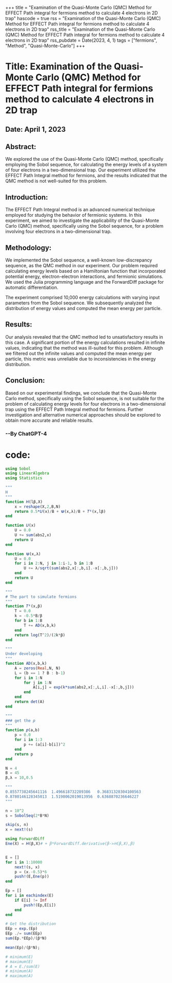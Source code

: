 +++
title = "Examination of the Quasi-Monte Carlo (QMC) Method for EFFECT Path integral for fermions method to calculate 4 electrons in 2D trap"
hascode = true
rss = "Examination of the Quasi-Monte Carlo (QMC) Method for EFFECT Path integral for fermions method to calculate 4 electrons in 2D trap"
rss_title = "Examination of the Quasi-Monte Carlo (QMC) Method for EFFECT Path integral for fermions method to calculate 4 electrons in 2D trap"
rss_pubdate = Date(2023, 4, 1)
tags = ["fermions", "Method", "Quasi-Monte-Carlo"]
+++

# Title: Examination of the Quasi-Monte Carlo (QMC) Method for EFFECT Path integral for fermions method to calculate 4 electrons in 2D trap

## Date: April 1, 2023

## Abstract: 
We explored the use of the Quasi-Monte Carlo (QMC) method, specifically employing the Sobol sequence, for calculating the energy levels of a system of four electrons in a two-dimensional trap. Our experiment utilized the EFFECT Path Integral method for fermions, and the results indicated that the QMC method is not well-suited for this problem.

## Introduction:

The EFFECT Path Integral method is an advanced numerical technique employed for studying the behavior of fermionic systems. In this experiment, we aimed to investigate the applicability of the Quasi-Monte Carlo (QMC) method, specifically using the Sobol sequence, for a problem involving four electrons in a two-dimensional trap.

## Methodology:

We implemented the Sobol sequence, a well-known low-discrepancy sequence, as the QMC method in our experiment. Our problem required calculating energy levels based on a Hamiltonian function that incorporated potential energy, electron-electron interactions, and fermionic simulations. We used the Julia programming language and the ForwardDiff package for automatic differentiation.

The experiment comprised 10,000 energy calculations with varying input parameters from the Sobol sequence. We subsequently analyzed the distribution of energy values and computed the mean energy per particle.

## Results:

Our analysis revealed that the QMC method led to unsatisfactory results in this case. A significant portion of the energy calculations resulted in infinite values, indicating that the method was ill-suited for this problem. Although we filtered out the infinite values and computed the mean energy per particle, this metric was unreliable due to inconsistencies in the energy distribution.

## Conclusion:

Based on our experimental findings, we conclude that the Quasi-Monte Carlo method, specifically using the Sobol sequence, is not suitable for the problem of calculating energy levels for four electrons in a two-dimensional trap using the EFFECT Path Integral method for fermions. Further investigation and alternative numerical approaches should be explored to obtain more accurate and reliable results.

### --By ChatGPT-4

# code:
```julia
using Sobol
using LinearAlgebra
using Statistics

"""
H
"""
function 𝐻(lβ,X)
    x = reshape(X,2,B,N)
    return 0.5*𝑈(x)/B + ⋓(x,λ)/B + 𝑇ᴱ(x,lβ)
end

function 𝑈(x)
    U = 0.0
    U += sum(abs2,x)
    return U
end

function ⋓(x,λ)
    U = 0.0
    for i in 2:N, j in 1:i-1, b in 1:B
        U += λ/sqrt(sum(abs2,x[:,b,i].-x[:,b,j]))
    end
    return U
end

"""
# The part to simulate fermions
"""
function 𝑇ᴱ(x,β)
    T = 0.0
    k = -0.5*B/β
    for b in 1:B
        T += AD(x,b,k)
    end
    return log(T^2)/(2k*β)
end

"""
Under developing
"""
function AD(x,b,k)
    A = zeros(Real,N, N)
    L = (b == 1 ? B : b-1)
    for i in 1:N
        for j in 1:N
            A[i,j] = exp(k*sum(abs2,x[:,L,i].-x[:,b,j]))
        end
    end
    return det(A)
end

"""
### get the 𝑝
"""
function 𝑝(a,b)
    p = 0.0
    for i in 1:3
        p += (a[i]-b[i])^2
    end
    return p
end

N = 4
B = 45
β,λ = 10,0.5

"""
0.8557738245641116  1.496618732289386   0.36831328304100563
0.8780146128345013  1.5198062019013956  0.6368870236646227
"""

n = 10^2
s = SobolSeq(2*B*N)

skip(s, n)
x = next!(s)

using ForwardDiff
Ene(X) = 𝐻(β,X)# + β*ForwardDiff.derivative(β->𝐻(β,X),β)


E = []
for i in 1:10000
    next!(s, x)
    p = (x.-0.5)*6
    push!(E,Ene(p))
end

Ep = []
for i in eachindex(E)
    if E[i] != Inf
        push!(Ep,E[i])
    end
end

# Get the distribution
EEp = exp.(Ep)
EEp ./= sum(EEp)
sum(Ep.*EEp)/(β*N)

mean(Ep)/(β*N);

# minimum(E)
# maximum(E)
# A = E./sum(E) 
# minimum(A)
# maximum(A)

```